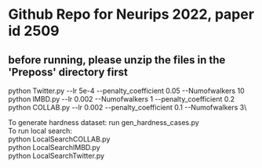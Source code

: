 # Github Repo for Neurips 2022, paper id 2509
## before running, please unzip the files in the 'Preposs' directory first

python Twitter.py --lr 5e-4 --penalty_coefficient 0.05 --Numofwalkers 10\
python IMBD.py --lr 0.002 --Numofwalkers 1 --penalty_coefficient 0.2\
python COLLAB.py --lr 0.002 --penalty_coefficient 0.1 --Numofwalkers 3\



To generate hardness dataset: run gen_hardness_cases.py\
To run local search:\
python LocalSearchCOLLAB.py\
python LocalSearchIMBD.py\
python LocalSearchTwitter.py
